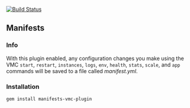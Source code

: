 [![Build Status](https://travis-ci.org/cloudfoundry/manifests-vmc-plugin.png)](https://travis-ci.org/cloudfoundry/manifests-vmc-plugin)

## Manifests
### Info
With this plugin enabled, any configuration changes you make using the VMC `start`, `restart`, `instances`, `logs`, `env`, `health`, `stats`, `scale`, and `app` commands will be saved to a file called *manifest.yml*.

### Installation
```
gem install manifests-vmc-plugin
```

